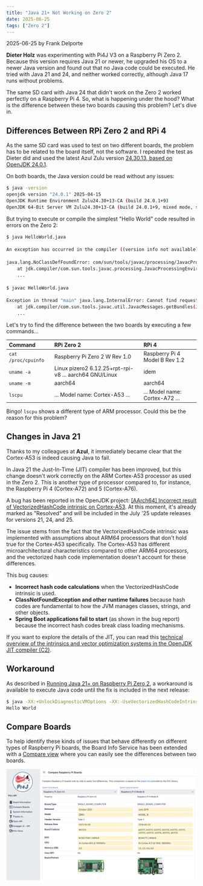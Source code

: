 ```yaml
---
title: "Java 21+ Not Working on Zero 2"
date: 2025-06-25
tags: ["Zero 2"]
---
```


2025-06-25 by Frank Delporte

**Dieter Holz** was experimenting with Pi4J V3 on a Raspberry Pi Zero 2. Because this version requires Java 21 or newer, he upgraded his OS to a newer Java version and found out that no Java code could be executed. He tried with Java 21 and 24, and neither worked correctly, although Java 17 runs without problems.

The same SD card with Java 24 that didn't work on the Zero 2 worked perfectly on a Raspberry Pi 4. So, what is happening under the hood? What is the difference between these two boards causing this problem? Let's dive in.

## Differences Between RPi Zero 2 and RPi 4

As the same SD card was used to test on two different boards, the problem has to be related to the board itself, not the software. I repeated the test as Dieter did and used the latest Azul Zulu version [24.30.13, based on OpenJDK 24.0.1](https://www.azul.com/downloads/?version=java-24&os=linux&architecture=arm-64-bit&package=jdk-fx#zulu).

On both boards, the Java version could be read without any issues:

```bash
$ java -version
openjdk version "24.0.1" 2025-04-15
OpenJDK Runtime Environment Zulu24.30+13-CA (build 24.0.1+9)
OpenJDK 64-Bit Server VM Zulu24.30+13-CA (build 24.0.1+9, mixed mode, sharing)
```

But trying to execute or compile the simplest "Hello World" code resulted in errors on the Zero 2:

```bash
$ java HelloWorld.java

An exception has occurred in the compiler ((version info not available)). Please file a bug against the Java compiler via the Java bug reporting page (https://bugreport.java.com) after checking the Bug Database (https://bugs.java.com) for duplicates. Include your program, the following diagnostic, and the parameters passed to the Java compiler in your report. Thank you.

java.lang.NoClassDefFoundError: com/sun/tools/javac/processing/JavacProcessingEnvironment$DiscoveredProcessors
	at jdk.compiler/com.sun.tools.javac.processing.JavacProcessingEnvironment.initProcessorIterator(JavacProcessingEnvironment.java:331)
	...
	
$ javac HelloWorld.java

Exception in thread "main" java.lang.InternalError: Cannot find requested resource bundle for locale en_US
	at jdk.compiler/com.sun.tools.javac.util.JavacMessages.getBundles(JavacMessages.java:145)
	...
```

Let's try to find the difference between the two boards by executing a few commands...

| Command | RPi Zero 2 | RPi 4 |
| :--- | :--- | :--- |
| `cat /proc/cpuinfo` | Raspberry Pi Zero 2 W Rev 1.0 | Raspberry Pi 4 Model B Rev 1.2 |
| `uname -a` | Linux pizero2 6.12.25+rpt-rpi-v8 ... aarch64 GNU/Linux | idem |
| `uname -m`| aarch64 | aarch64 |
| `lscpu` | ... Model name: Cortex-A53 ... | ... Model name: Cortex-A72 ... |

Bingo! `lscpu` shows a different type of ARM processor. Could this be the reason for this problem?

## Changes in Java 21

Thanks to my colleagues at **Azul**, it immediately became clear that the Cortex-A53 is indeed causing Java to fail.

In Java 21 the Just-In-Time (JIT) compiler has been improved, but this change doesn't work correctly on the ARM Cortex-A53 processor as used in the Zero 2. This is another type of processor compared to, for instance, the Raspberry Pi 4 (Cortex-A72) and 5 (Cortex-A76).

A bug has been reported in the OpenJDK project: [[AArch64] Incorrect result of VectorizedHashCode intrinsic on Cortex-A53](https://bugs.openjdk.org/browse/JDK-8353237). At this moment, it's already marked as "Resolved" and will be included in the July '25 update releases for versions 21, 24, and 25.

The issue stems from the fact that the VectorizedHashCode intrinsic was implemented with assumptions about ARM64 processors that don't hold true for the Cortex-A53 specifically. The Cortex-A53 has different microarchitectural characteristics compared to other ARM64 processors, and the vectorized hash code implementation doesn't account for these differences.

This bug causes:

* **Incorrect hash code calculations** when the VectorizedHashCode intrinsic is used.
* **ClassNotFoundException and other runtime failures** because hash codes are fundamental to how the JVM manages classes, strings, and other objects.
* **Spring Boot applications fail to start** (as shown in the bug report) because the incorrect hash codes break class loading mechanisms.

If you want to explore the details of the JIT, you can read this [technical overview of the intrinsics and vector optimization systems in the OpenJDK JIT compiler (C2)](https://deepwiki.com/openjdk/jdk21u/3.2.2-intrinsics-and-vectorization).

## Workaround

As described in [Running Java 21+ on Raspberry Pi Zero 2](/documentation/java-for-arm/#running-java-21-on-raspberry-pi-zero-2), a workaround is available to execute Java code until the fix is included in the next release:

```bash
$ java -XX:+UnlockDiagnosticVMOptions -XX:-UseVectorizedHashCodeIntrinsic HelloWorld.java
Hello World
```

## Compare Boards

To help identify these kinds of issues that behave differently on different types of Raspberry Pi boards, the Board Info Service has been extended with a [Compare view](https://api.pi4j.com/board-compare?board2=MODEL_4_B&board1=ZERO_V2) where you can easily see the differences between two boards.

![](/assets/blogs/api/compare-boards.png)